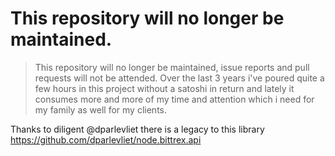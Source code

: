 # This repository will no longer be maintained.
> This repository will no longer be maintained, issue reports and pull requests will not be attended.
> Over the last 3 years i've poured quite a few hours in this project without a satoshi in return and lately it consumes more and more of my time and attention which i need for my family as well for my clients.

Thanks to diligent @dparlevliet there is a legacy to this library
https://github.com/dparlevliet/node.bittrex.api
